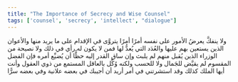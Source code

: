 ```yaml
---
title: "The Importance of Secrecy and Wise Counsel"
tags: ['counsel', 'secrecy', 'intellect', "dialogue"]
---
```


 ولا ينفكَّ يعرضُ الأمور على نفسه أمرًا أمرًا يتروَّى في الإقدام على ما يريد منها والأعوان الذين يستعين بهم عليها والعُدَد التي يُعدُّ لها فمن لا يكون له رأي في ذلك ولا نصيحة من الوزراء الذين يُقبل منهم لم يلبث وإن ساق القدر إليه حظًّا أن يُضيِّع أمره فإن الفضل المقسوم لم يقيَّض للجَمال ولا للحسب ولكنه وُكِّل بالعاقل المستمع من ذوي العقول وأنت أيها الملك كذلك وقد استشرتني في أمر أريد أن أجيبك في بعضه علانية وفي بعضه سرًّا
